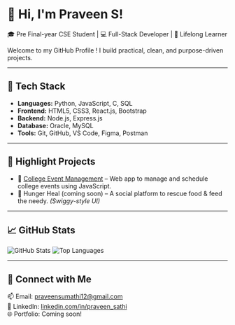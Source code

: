 # 👋 Hi, I'm Praveen S!
🎓 Pre Final-year CSE Student | 💻 Full-Stack Developer | 🚀 Lifelong Learner

Welcome to my GitHub Profile ! I build practical, clean, and purpose-driven projects.

---

## 🧰 Tech Stack
- **Languages:** Python, JavaScript, C, SQL
- **Frontend:** HTML5, CSS3, React.js, Bootstrap
- **Backend:** Node.js, Express.js
- **Database:** Oracle, MySQL
- **Tools:** Git, GitHub, VS Code, Figma, Postman

---

## 📌 Highlight Projects
- 🔸 [College Event Management](https://github.com/Praveen95-cs/College-Event-Managment-) – Web app to manage and schedule college events using JavaScript.
- 🔸 Hunger Heal (coming soon) – A social platform to rescue food & feed the needy. *(Swiggy-style UI)*

---

## 📈 GitHub Stats
![GitHub Stats](https://github-readme-stats.vercel.app/api?username=Praveen95-cs&show_icons=true&theme=tokyonight)
![Top Languages](https://github-readme-stats.vercel.app/api/top-langs/?username=Praveen95-cs&layout=compact&theme=tokyonight)

---

## 🔗 Connect with Me
📫 Email: praveensumathi12@gmail.com  
💼 LinkedIn: [linkedin.com/in/praveen_sathi](https://www.linkedin.com/in/praveen-sathish-01a49a234/)  
🌐 Portfolio: Coming soon!

